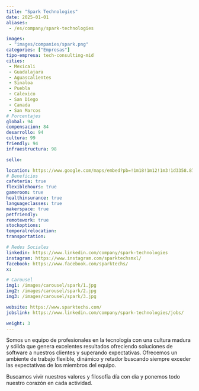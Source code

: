 ```yaml
---
title: "Spark Technologies"
date: 2025-01-01
aliases:
 - /es/company/spark-technologies

images: 
 - "images/companies/spark.png"
categories: ["Empresas"]
tipo-empresa: tech-consulting-mid
cities: 
 - Mexicali 
 - Guadalajara
 - Aguascalientes
 - Sinaloa
 - Puebla
 - Calexico
 - San Diego
 - Canada
 - San Marcos
# Porcentajes  
global: 94
compensacion: 84
desarrollo: 94
cultura: 99
friendly: 94
infraestructura: 98 

sello: 

location: https://www.google.com/maps/embed?pb=!1m18!1m12!1m3!1d3358.8799263666774!2d-115.47650262488317!3d32.66263928982344!2m3!1f0!2f0!3f0!3m2!1i1024!2i768!4f13.1!3m3!1m2!1s0x80d77aa7f049389b%3A0x40b83f40d15b5f7c!2sAv.%20Alvaro%20Obregon%201170%2C%20Segunda%2C%2021100%20Mexicali%2C%20B.C.!5e0!3m2!1sen!2smx!4v1739904418796!5m2!1sen!2smx
# Beneficios
cafeteria: true
flexiblehours: true
gameroom: true
healthinsurance: true
languageclasses: true
makerspace: true
petfriendly: 
remotework: true
stockoptions: 
temporalrelocation: 
transportation: 

# Redes Sociales
linkedin: https://www.linkedin.com/company/spark-technologies
instagram: https://www.instagram.com/sparktechsmxl/
facebook: https://www.facebook.com/sparktechs/
x: 

# Carousel
img1: /images/carousel/spark/1.jpg
img2: /images/carousel/spark/2.jpg
img3: /images/carousel/spark/3.jpg

website: https://www.sparktechs.com/
jobslink: https://www.linkedin.com/company/spark-technologies/jobs/

weight: 3
---
```


Somos un equipo de profesionales en la tecnología con una cultura madura y sólida que genera excelentes resultados ofreciendo soluciones de software a nuestros clientes y superando expectativas. 
Ofrecemos un ambiente de trabajo flexible, dinámico y retador buscando siempre exceder las expectativas de los miembros del equipo. 

Buscamos vivir nuestros valores y filosofía día con día y ponemos todo nuestro corazón en cada actividad.